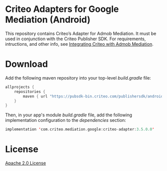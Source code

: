 # Criteo Adapters for Google Mediation (Android)
This repository contains Criteo’s Adapter for Admob Mediation. It must be used in conjunction with the Criteo Publisher SDK. For requirements, intructions, and other info, see [Integrating Criteo with Admob Mediation](https://publisherdocs.criteotilt.com/app/android/mediation/admob/).

# Download
Add the following maven repository into your top-level *build.gradle* file:

```kotlin
allprojects {
    repositories {
        maven { url "https://pubsdk-bin.criteo.com/publishersdk/android" }
    }
}
```

Then, in your app's module *build.gradle* file, add the following implementation configuration to the *dependencies* section:

```kotlin
implementation 'com.criteo.mediation.google:criteo-adapter:3.5.0.0'
```

# License
[Apache 2.0 License](http://www.apache.org/licenses/LICENSE-2.0.html)
